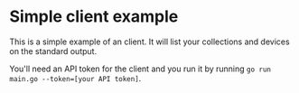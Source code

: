# Simple client example

This is a simple example of an client. It will list your collections and
devices on the standard output.

You'll need an API token for the client and you run it by running `go run main.go --token=[your API token]`.
